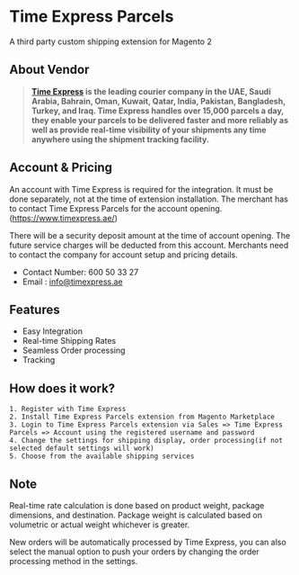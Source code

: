 # Time Express Parcels

A third party custom shipping extension for Magento 2

## About Vendor
> **[Time Express](https://www.timexpress.ae/) is the leading courier company in the UAE, Saudi Arabia, Bahrain, Oman, Kuwait, Qatar, India, Pakistan, Bangladesh, Turkey, and Iraq. Time Express handles over 15,000 parcels a day, they enable your parcels to be delivered faster and more reliably as well as provide real-time visibility of your shipments any time anywhere using the shipment tracking facility.**

## Account & Pricing

An account with Time Express is required for the integration.  It must be done separately,  not at the time of extension installation. The merchant has to contact Time Express Parcels for the account opening. (https://www.timexpress.ae/)

There will be a security deposit amount at the time of account opening. The future service charges will be deducted from this account.  Merchants need to contact the company for account setup and pricing details.

* Contact Number: 600 50 33 27
* Email : info@timexpress.ae

## Features

* Easy Integration 
* Real-time Shipping Rates 
* Seamless Order processing 
* Tracking

## How does it work?

    1. Register with Time Express 
    2. Install Time Express Parcels extension from Magento Marketplace
    3. Login to Time Express Parcels extension via Sales => Time Express Parcels => Account using the registered username and password
    4. Change the settings for shipping display, order processing(if not selected default settings will work)
    5. Choose from the available shipping services

## Note

Real-time rate calculation is done based on product weight, package dimensions, and destination. Package weight is calculated based on volumetric or actual weight whichever is greater.

New orders will be automatically processed by Time Express, you can also select the manual option to push your orders by changing the order processing method in the settings.

